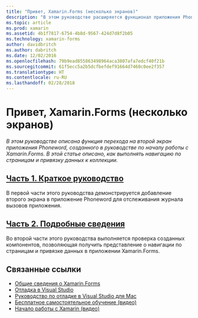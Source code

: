 ```yaml
---
title: "Привет, Xamarin.Forms (несколько экранов)"
description: "В этом руководстве расширяется функционал приложения Phoneword, созданного в руководстве \"Привет, Xamarin.Forms\", за счет перехода на второй экран. В затрагиваемых разделах рассматриваются навигация по страницам и привязка данных к коллекции."
ms.topic: article
ms.prod: xamarin
ms.assetid: 4b1f7817-6754-4b8d-9567-424d7d8f2b05
ms.technology: xamarin-forms
author: davidbritch
ms.author: dabritch
ms.date: 12/02/2016
ms.openlocfilehash: 79b9ead855863498964aca3807afa7edcf40f21b
ms.sourcegitcommit: 61f5ecc5a2b5dcfbefdef91664d7460c0ee2f357
ms.translationtype: HT
ms.contentlocale: ru-RU
ms.lasthandoff: 02/28/2018
---
```

# <a name="hello-xamarinforms-multiscreen"></a>Привет, Xamarin.Forms (несколько экранов)

_В этом руководстве описана функция перехода на второй экран приложения Phoneword, созданного в руководстве по началу работы с Xamarin.Forms. В этой статье описано, как выполнять навигацию по страницам и привязку данных к коллекции._

## <a name="part-1-quickstartxamarin-formsget-startedhello-xamarin-forms-multiscreenquickstartmd"></a>[Часть 1. Краткое руководство](~/xamarin-forms/get-started/hello-xamarin-forms-multiscreen/quickstart.md)

В первой части этого руководства демонстрируется добавление второго экрана в приложение Phoneword для отслеживания журнала вызовов приложения.

## <a name="part-2-deep-divexamarin-formsget-startedhello-xamarin-forms-multiscreendeepdivemd"></a>[Часть 2. Подробные сведения](~/xamarin-forms/get-started/hello-xamarin-forms-multiscreen/deepdive.md)

Во второй части этого руководства выполняется проверка созданных компонентов, позволяющая получить представление о навигации по страницам и привязке данных в приложении Xamarin.Forms.


## <a name="related-links"></a>Связанные ссылки

- [Общие сведения о Xamarin.Forms](~/xamarin-forms/get-started/introduction-to-xamarin-forms.md)
- [Отладка в Visual Studio](http://msdn.microsoft.com/library/k0k771bt%28v=vs.90%29.aspx)
- [Руководство по отладке в Visual Studio для Mac](https://developer.xamarin.com/recipes/cross-platform/ide/debugging/)
- [Бесплатное самостоятельное обучение (видео)](https://university.xamarin.com/self-guided)
- [Начало работы с Xamarin (видео)](https://developer.xamarin.com/videos/)
